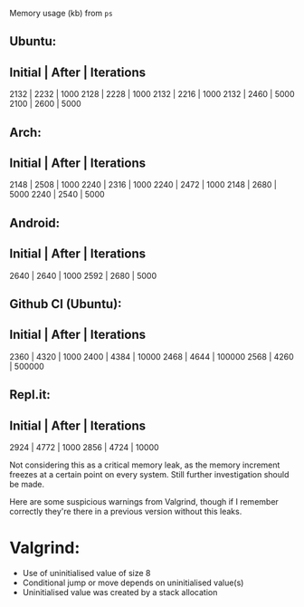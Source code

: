 Memory usage (kb) from `ps`

Ubuntu:
-----------------------------
Initial | After | Iterations
-----------------------------
2132 | 2232 | 1000
2128 | 2228 | 1000
2132 | 2216 | 1000
2132 | 2460 | 5000
2100 | 2600 | 5000

Arch:
-----------------------------
Initial | After | Iterations
-----------------------------
2148 | 2508 | 1000
2240 | 2316 | 1000
2240 | 2472 | 1000
2148 | 2680 | 5000
2240 | 2540 | 5000

Android:
-----------------------------
Initial | After | Iterations
-----------------------------
2640 | 2640 | 1000
2592 | 2680 | 5000

Github CI (Ubuntu):
-----------------------------
Initial | After | Iterations
-----------------------------
2360 | 4320 | 1000
2400 | 4384 | 10000
2468 | 4644 | 100000
2568 | 4260 | 500000

Repl.it:
-----------------------------
Initial | After | Iterations
-----------------------------
2924 | 4772 | 1000
2856 | 4724 | 10000


Not considering this as a critical memory leak, as the memory increment freezes at a certain point on every system. Still further investigation should be made.

Here are some suspicious warnings from Valgrind, though if I remember correctly they're there in a previous version without this leaks.

# Valgrind:
- Use of uninitialised value of size 8
- Conditional jump or move depends on uninitialised value(s)
- Uninitialised value was created by a stack allocation

